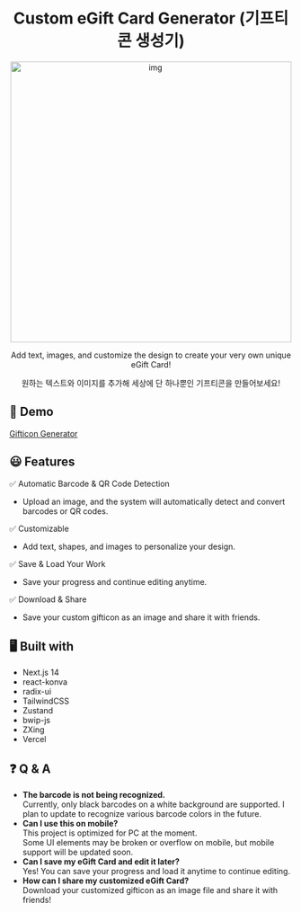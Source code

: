 <h1 align="center" >Custom eGift Card Generator (기프티콘 생성기)</h1>


<p align="center">
  <img src="https://github.com/user-attachments/assets/d9cfba31-976d-4921-8d47-1e8e60f07077" width="500" height="500" alt="img" style="display: block; margin: 0 auto;"/>
</p>

<p align="center">Add text, images, and customize the design to create your very own unique eGift Card!</p>
<p align="center">원하는 텍스트와 이미지를 추가해 세상에 단 하나뿐인 기프티콘을 만들어보세요!</p>

## 🔗 Demo

  [Gifticon Generator](https://gifticon-generator.vercel.app/)



## 😃 Features
✅ Automatic Barcode & QR Code Detection<br />
- Upload an image, and the system will automatically detect and convert barcodes or QR codes.

  
✅ Customizable<br />
- Add text, shapes, and images to personalize your design.


✅ Save & Load Your Work<br />
- Save your progress and continue editing anytime.

  
✅ Download & Share<br />
- Save your custom gifticon as an image and share it with friends.




## 🖥️ Built with
- Next.js 14
- react-konva
- radix-ui
- TailwindCSS
- Zustand
- bwip-js
- ZXing
- Vercel


## ❓ Q & A
- **The barcode is not being recognized.** <br />
  Currently, only black barcodes on a white background are supported. I plan to update to recognize various barcode colors in the future.<br />
- **Can I use this on mobile?**<br />
  This project is optimized for PC at the moment.<br />
  Some UI elements may be broken or overflow on mobile, but mobile support will be updated soon.<br />
- **Can I save my eGift Card and edit it later?**<br />
  Yes! You can save your progress and load it anytime to continue editing.<br />
- **How can I share my customized eGift Card?**<br />
  Download your customized gifticon as an image file and share it with friends!<br />
